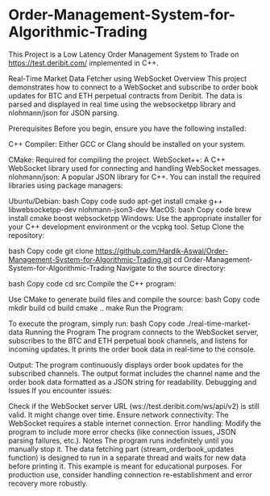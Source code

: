 # Order-Management-System-for-Algorithmic-Trading
This Project is a Low Latency Order Management System to Trade on https://test.deribit.com/ implemented in C++.

Real-Time Market Data Fetcher using WebSocket
Overview
This project demonstrates how to connect to a WebSocket and subscribe to order book updates for BTC and ETH perpetual contracts from Deribit. The data is parsed and displayed in real time using the websocketpp library and nlohmann/json for JSON parsing.

Prerequisites
Before you begin, ensure you have the following installed:

C++ Compiler: Either GCC or Clang should be installed on your system.

CMake: Required for compiling the project.
WebSocket++: A C++ WebSocket library used for connecting and handling WebSocket messages.
nlohmann/json: A popular JSON library for C++.
You can install the required libraries using package managers:

Ubuntu/Debian:
bash
Copy code
sudo apt-get install cmake g++ libwebsocketpp-dev nlohmann-json3-dev
MacOS:
bash
Copy code
brew install cmake boost websocketpp
Windows: Use the appropriate installer for your C++ development environment or the vcpkg tool.
Setup
Clone the repository:

bash
Copy code
git clone https://github.com/Hardik-Aswal/Order-Management-System-for-Algorithmic-Trading.git
cd Order-Management-System-for-Algorithmic-Trading
Navigate to the source directory:

bash
Copy code
cd src
Compile the C++ program:

Use CMake to generate build files and compile the source:
bash
Copy code
mkdir build
cd build
cmake ..
make
Run the Program:

To execute the program, simply run:
bash
Copy code
./real-time-market-data
Running the Program
The program connects to the WebSocket server, subscribes to the BTC and ETH perpetual book channels, and listens for incoming updates. It prints the order book data in real-time to the console.

Output: The program continuously displays order book updates for the subscribed channels. The output format includes the channel name and the order book data formatted as a JSON string for readability.
Debugging and Issues
If you encounter issues:

Check if the WebSocket server URL (ws://test.deribit.com/ws/api/v2) is still valid. It might change over time.
Ensure network connectivity:
The WebSocket requires a stable internet connection.
Error handling:
Modify the program to include more error checks (like connection issues, JSON parsing failures, etc.).
Notes
The program runs indefinitely until you manually stop it.
The data fetching part (stream_orderbook_updates function) is designed to run in a separate thread and waits for new data before printing it.
This example is meant for educational purposes. For production use, consider handling connection re-establishment and error recovery more robustly.
